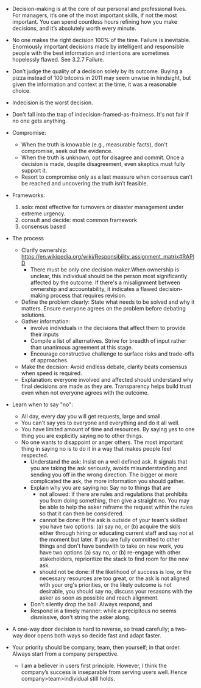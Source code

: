 * Decision-making is at the core of our personal and professional lives. For managers, it’s one of the most important skills, if not the most important. You can spend countless hours refining how you make decisions, and it’s absolutely worth every minute.
* No one makes the right decision 100% of the time. Failure is inevitable. Enormously important decisions made by intelligent and responsible people with the best information and intentions are sometimes hopelessly flawed. See 3.2.7 Failure. 
* Don’t judge the quality of a decision solely by its outcome. Buying a pizza instead of 100 bitcoins in 2011 may seem unwise in hindsight, but given the information and context at the time, it was a reasonable choice.
* Indecision is the worst decision. 
* Don't fall into the trap of indecision-framed-as-frairness. It's not fair if no one gets anything.
* Compromise: 
   * When the truth is knowable (e.g., measurable facts), don't compromise, seek out the evidence.
   * When the truth is unknown, opt for disagree and commit. Once a decision is made, despite disagreement, even skeptics must fully support it.
   * Resort to compromise only as a last measure when consensus can’t be reached and uncovering the truth isn’t feasible.
* Frameworks: 
    1. solo: most effective for turnovers or disaster management under extreme urgency. 
    2. consult and decide: most common framework
    3. consensus based
* The process
  * Clarify ownership: https://en.wikipedia.org/wiki/Responsibility_assignment_matrix#RAPID 
     * There must be only one decision maker.When ownership is unclear, this individual should be the person most significantly affected by the outcome. If there's a misalignment between ownership and accountability, it indicates a flawed decision-making process that requires revision.
  * Define the problem clearly: State what needs to be solved and why it matters. Ensure everyone agrees on the problem before debating solutions.
  * Gather information: 
     * involve individuals in the decisions that affect them to provide their inputs
     * Compile a list of alternatives. Strive for breadth of input rather than unanimous agreement at this stage.
     * Encourage constructive challenge to surface risks and trade-offs of approaches.
  * Make the decision: Avoid endless debate, clarity beats consensus when speed is required.
  * Explanation: everyone involved and affected should understand why final decisions are made as they are. Transparency helps build trust even when not everyone agrees with the outcome.

* Learn when to say "no": 
  * All day, every day you will get requests, large and small. 
  * You can't say yes to everyone and everything and do it all well. 
  * You have limited amount of time and resources. By saying yes to one thing you are explicitly saying no to other things.
  * No one wants to disappoint or anger others. The most important thing in saying no is to do it in a way that makes people feel respected. 
    * Understand the ask: Insist on a well defined ask. It signals that you are taking the ask seriously, avoids misunderstanding and sending you off in the wrong direction. The bigger or more complicated the ask, the more information you should gather.
    * Explain why you are saying no: Say no to things that are 
        * not allowed: if there are rules and regulations that prohibits you from doing something, then give a straight no. You may be able to help the asker reframe the request within the rules so that it can then be considered.
        * cannot be done: If the ask is outside of your team's skillset you have two options: (a) say no, or (b) acquire the skils either through hiring or educating current staff and say not at the moment but later. If you are fully committed to other things and don't have bandwith to take on new work, you have two options (a) say no, or (b) re-engage with other stakeholders, reprioritize the stack to find room for the new ask. 
        * should not be done: if the likelihood of success is low, or the necessary resources are too great, or the ask is not aligned with your org's priorities, or the likely outcome is not desirable, you should say no, discuss your resasons with the asker as soon as possible and reach alignment. 
    * Don't silently drop the ball:  Always respond, and
    * Respond in a timely manner: while a precipitous no seems dismissive, don't string the asker along. 
* A one-way door decision is hard to reverse, so tread carefully; a two-way door opens both ways so decide fast and adapt faster.

* Your priority should be company, team, then yourself; in that order. Always start from a company perspective. 
    * I am a believer in users first principle. However, I think the company’s success is inseparable from serving users well. Hence company>team>individual still holds.